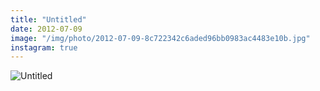 ```yaml
---
title: "Untitled"
date: 2012-07-09
image: "/img/photo/2012-07-09-8c722342c6aded96bb0983ac4483e10b.jpg"
instagram: true
---
```


![Untitled](/img/photo/2012-07-09-8c722342c6aded96bb0983ac4483e10b.jpg)
